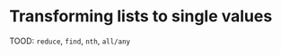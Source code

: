 Transforming lists to single values
===================================


TOOD: `reduce`, `find`, `nth`, `all/any`
